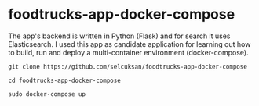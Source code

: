 # foodtrucks-app-docker-compose
The app's backend is written in Python (Flask) and for search it uses Elasticsearch. I used this app as candidate application for learning out how to build, run and deploy a multi-container environment (docker-compose).

<pre class="terminal"><code class="terminal-line" prefix="$">git clone https://github.com/selcuksan/foodtrucks-app-docker-compose</code></pre>
<pre class="terminal"><code class="terminal-line" prefix="$">cd foodtrucks-app-docker-compose</code></pre>
<pre class="terminal"><code class="terminal-line" prefix="$">sudo docker-compose up</code></pre>
